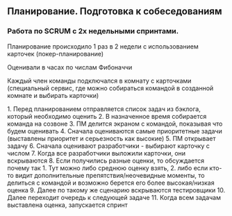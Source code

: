 ## Планирование. Подготовка к собеседованиям
### Работа по SCRUM с 2х недельными спринтами.
<p>Планирование происходило 1 раз в 2 недели с использованием карточек (покер-планирование)</p>
<p>Оценивали в часах по числам Фибоначчи</p>
<p>Каждый член команды подключался в комнату с карточками (специальный сервис, где можно собираться командой в созданной комнате и выбирать карточки)</p>
1. Перед планированием отправляется список задач из бэклога, который необходимо оценить
2. В назначенное время собирается команда на созвоне
3. ПМ делится экраном с командой, показывая что будем оценивать
4. Сначала оцениваются самые приоритетные задачи (выставлены приоритет и серьезность как высокие)
5. ПМ открывает задачу
6. Сначала оценивают разработчики - выбирают карточку с числом
7. Когда все разработчики выложили карточки, они вскрываются
8. Если получились разные оценки, то обсуждается почему так
	1. Тут можно либо среднюю оценку взять, 
	2. либо если кто-то видит дополнительные препятствия/неочевидные моменты, то делиться с командой и возможно берется его более высокая/низкая оценка
9. Далее по такому же сценарию вскрываются тестировщики
10. Далее переходит очередь к следующей задаче
11. Когда всем задачам выставлена оценка, запускается спринт
